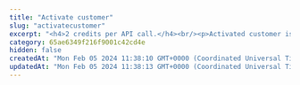 ```yaml
---
title: "Activate customer"
slug: "activatecustomer"
excerpt: "<h4>2 credits per API call.</h4><br/><p>Activated customer is able to do any operation.</p>"
category: 65ae6349f216f9001c42cd4e
hidden: false
createdAt: "Mon Feb 05 2024 11:38:10 GMT+0000 (Coordinated Universal Time)"
updatedAt: "Mon Feb 05 2024 11:38:13 GMT+0000 (Coordinated Universal Time)"
---
```

